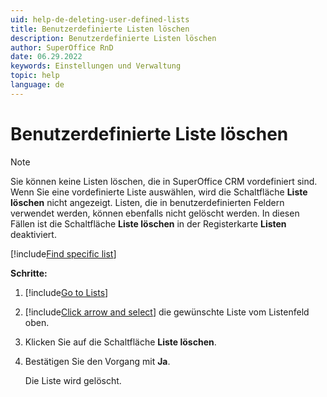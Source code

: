 ```yaml
---
uid: help-de-deleting-user-defined-lists
title: Benutzerdefinierte Listen löschen
description: Benutzerdefinierte Listen löschen
author: SuperOffice RnD
date: 06.29.2022
keywords: Einstellungen und Verwaltung
topic: help
language: de
---
```


# Benutzerdefinierte Liste löschen

> [!NOTE]
> Sie können keine Listen löschen, die in SuperOffice CRM vordefiniert sind. Wenn Sie eine vordefinierte Liste auswählen, wird die Schaltfläche **Liste löschen** nicht angezeigt. Listen, die in benutzerdefinierten Feldern verwendet werden, können ebenfalls nicht gelöscht werden. In diesen Fällen ist die Schaltfläche **Liste löschen** in der Registerkarte **Listen** deaktiviert.

[!include[Find specific list](includes/tip-find-list.md)]

**Schritte:**

1. [!include[Go to Lists](includes/goto-lists.md)]
2. [!include[Click arrow and select](includes/expand-list.md)] die gewünschte Liste vom Listenfeld oben.
3. Klicken Sie auf die Schaltfläche **Liste löschen**.
4. Bestätigen Sie den Vorgang mit **Ja**.

    Die Liste wird gelöscht.

<!-- Referenced links -->

<!-- Referenced images -->
